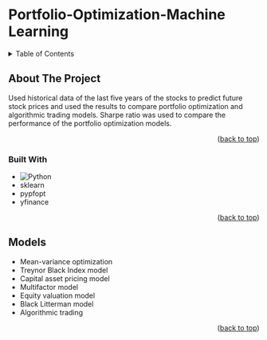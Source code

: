 <a name="readme-top"></a>
# Portfolio-Optimization-Machine Learning

<!-- TABLE OF CONTENTS -->
<details>
  <summary>Table of Contents</summary>
  <ol>
    <li>
      <a href="#about-the-project">About The Project</a>
      <ul>
        <li><a href="#built-with">Built With</a></li>
      </ul>
    </li>
    <li><a href="#models">Models</a></li>
  </ol>
</details>



<!-- ABOUT THE PROJECT -->
## About The Project

Used historical data of the last five years of the stocks to predict future stock prices and used the results to compare portfolio optimization and algorithmic trading models. Sharpe ratio was used to compare the performance of the portfolio optimization models.

<p align="right">(<a href="#readme-top">back to top</a>)</p>


### Built With

* ![Python]
* sklearn
* pypfopt
* yfinance

<p align="right">(<a href="#readme-top">back to top</a>)</p>

## Models

- Mean-variance optimization
- Treynor Black Index model
- Capital asset pricing model
- Multifactor model
- Equity valuation model
- Black Litterman model
- Algorithmic trading

<p align="right">(<a href="#readme-top">back to top</a>)</p>

[Python]: https://img.shields.io/badge/Python-14354C?style=for-the-badge&logo=python&logoColor=white
[AWS]: https://img.shields.io/badge/Amazon_AWS-232F3E?style=for-the-badge&logo=amazon-aws&logoColor=white
[Youtube]: https://img.shields.io/badge/YouTube-FF0000?style=for-the-badge&logo=youtube&logoColor=white
